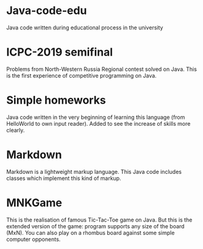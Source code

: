 # Java-code-edu
Java code written during educational process in the university

# ICPC-2019 semifinal
Problems from North-Western Russia Regional contest solved on Java. This is the first experience of competitive programming on Java.

# Simple homeworks
Java code written in the very beginning of learning this language (from HelloWorld to own input reader). Added to see the increase of skills more clearly.

# Markdown
Markdown is a lightweight markup language. This Java code includes classes which implement this kind of markup.

# MNKGame
This is the realisation of famous Tic-Tac-Toe game on Java. But this is the extended version of the game: program supports any size of the board (MxN). You can also play on a rhombus board against some simple computer opponents.
